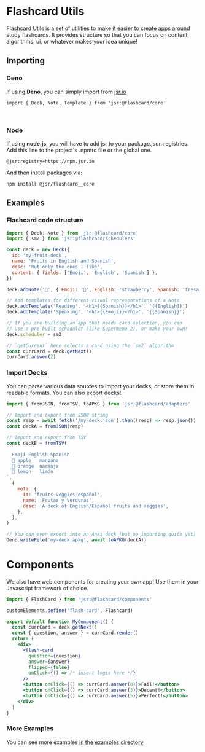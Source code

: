 # Flashcard Utils

Flashcard Utils is a set of utilities to make it easier to create apps around study flashcards. It provides structure so that you can focus on content, algorithms, ui, or whatever makes your idea unique!

## Importing

### Deno

If using **Deno**, you can simply import from [jsr.io](https://jsr.io/@flashcard)

```
import { Deck, Note, Template } from 'jsr:@flashcard/core'
```

<br />

### Node

If using **node.js**, you will have to add jsr to your package.json registries. Add this line to the project's .npmrc file or the global one.

```
@jsr:registry=https://npm.jsr.io
```

And then install packages via:

```
npm install @jsr/flashcard__core
```

## Examples

### Flashcard code structure

```js
import { Deck, Note } from 'jsr:@flashcard/core'
import { sm2 } from 'jsr:@flashcard/schedulers'

const deck = new Deck({
  id: 'my-fruit-deck',
  name: 'Fruits in English and Spanish',
  desc: 'But only the ones I like',
  content: { fields: ['Emoji', 'English', 'Spanish'] },
})

deck.addNote('🍓', { Emoji: '🍓', English: 'strawberry', Spanish: 'fresa' })

// Add templates for different visual representations of a Note
deck.addTemplate('Reading', '<h1>{{Spanish}}</h1>', '{{English}}')
deck.addTemplate('Speaking', '<h1>{{Emoji}}</h1>', '{{Spanish}}')

// If you are building an app that needs card selection, you can
// use a pre-built scheduler (like Supermemo 2), or make your own!
deck.scheduler = sm2

// `getCurrent` here selects a card using the `sm2` algorithm
const currCard = deck.getNext()
currCard.answer(2)
```

### Import Decks

You can parse various data sources to import your decks, or store them in readable formats. You can also export decks!

```js
import { fromJSON, fromTSV, toAPKG } from 'jsr:@flashcard/adapters'

// Import and export from JSON string
const resp = await fetch('/my-deck.json').then((resp) => resp.json())
const deckA = fromJSON(resp)

// Import and export from TSV
const deckB = fromTSV(
  `
  Emoji	English	Spanish
  🍎	apple	manzana
  🍊	orange	naranja
  🍋	lemon	limón
`,
  {
    meta: {
      id: 'fruits-veggies-español',
      name: 'Frutas y Verduras',
      desc: 'A deck of English/Español fruits and veggies',
    },
  },
)

// You can even export into an Anki deck (but no importing quite yet)
Deno.writeFile('my-deck.apkg', await toAPKG(deckA))
```

# Components

We also have web components for creating your own app! Use them in your Javascript framework of choice.

```jsx
import { FlashCard } from 'jsr:@flashcard/components'

customElements.define('flash-card', Flashcard)

export default function MyComponent() {
  const currCard = deck.getNext()
  const { question, answer } = currCard.render()
  return (
    <div>
      <flash-card
        question={question}
        answer={answer}
        flipped={false}
        onClick={() => /* insert logic here */}
      />
      <button onClick={() => currCard.answer(0)}>Fail!</button>
      <button onClick={() => currCard.answer(3)}>Decent!</button>
      <button onClick={() => currCard.answer(5)}>Perfect!</button>
    </div>
  )
}
```

### More Examples

You can see more examples [in the examples directory](./examples)
